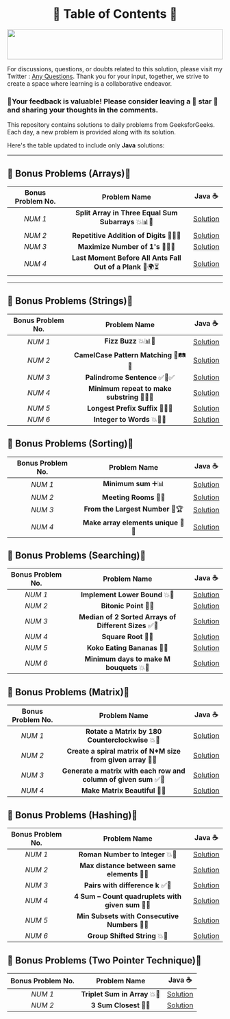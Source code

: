 <h1 align ="center">📜 Table of Contents 📜</h1> 

<!--Line-->

<img src="https://i.imgur.com/dBaSKWF.gif" height="70" width="100%">


For discussions, questions, or doubts related to this solution, please visit my Twitter : [Any Questions](https://x.com/Sangram87661527?s=08 ). Thank you for your input, together, we strive to create a space where learning is a collaborative endeavor.

### 🔮Your feedback is valuable! Please consider leaving a 🌟 star 🌟 and sharing your thoughts in the comments.




This repository contains solutions to daily problems from GeeksforGeeks. Each day, a new problem is provided along with its solution.



Here's the table updated to include only **Java** solutions:

---
<p align ="centre">
  
## **🎉 Bonus Problems (Arrays)🎁**

| **Bonus Problem No.**  | **Problem Name**                                    | **Java** ☕                                                                                                                          |
|:--------:|:---------------------------------------------------:|:---------------------------------------------------------------------------------------------------------------------------------:|
| _NUM 1_    | **Split Array in Three Equal Sum Subarrays** 💥📊🔢 | [Solution](https://github.com/Sangram03/160DaysGFG/blob/main/bonus/bonus01Logic.md) |
| _NUM 2_    | **Repetitive Addition of Digits** 🔢🔄💥 | [Solution](https://github.com/Sangram03/160DaysGFG/blob/main/bonus/bonus02Logic.md) |
| _NUM 3_    | **Maximize Number of 1's** 🔢🔥💡 | [Solution](https://github.com/Sangram03/160DaysGFG/blob/main/bonus/bonus03Logic.md) |
| _NUM 4_    | **Last Moment Before All Ants Fall Out of a Plank** 🐜🌍⏳ | [Solution](https://github.com/Sangram03/160DaysGFG/blob/main/bonus/bonus04Logic.md)

---
## **🎉 Bonus Problems (Strings)🎁**
| **Bonus Problem No.**  | **Problem Name**                                    | **Java** ☕                                                                                                                          |
|:--------:|:---------------------------------------------------:|:---------------------------------------------------------------------------------------------------------------------------------:|
| _NUM 1_    | **Fizz Buzz** 💥📊🔢 | [Solution](https://github.com/Sangram03/160DaysGFG/blob/main/bonus/bonus05Logic.md) |
| _NUM 2_    | **CamelCase Pattern Matching** 🚀🛤️🟰 |  [Solution](https://github.com/Sangram03/160DaysGFG/blob/main/bonus/bonus06Logic.md) |
| _NUM 3_    | **Palindrome Sentence** ✅👑✅ |  [Solution](https://github.com/Bhababhanjan1/160DaysGFG/blob/main/bonus/bonus07Logic.md) |
| _NUM 4_    | **Minimum repeat to make substring** 🚀👑✅ |  [Solution](https://github.com/Sangram03/160DaysGFG/blob/main/bonus/bonus08Logic.md) |
| _NUM 5_    | **Longest Prefix Suffix** 🔢👑🟰 |  [Solution](https://github.com/Bhababhanjan1/160DaysGFG/blob/main/bonus/bonus09Logic.md) |
| _NUM 6_    | **Integer to Words** 💥🎁🚀 |  [Solution](https://github.com/Bhababhanjan1/160DaysGFG/blob/main/bonus/bonus10Logic.md) |



## **📏 Bonus Problems (Sorting)📐**
| **Bonus Problem No.**  | **Problem Name**                                    | **Java** ☕                                                                                                                          |
|:--------:|:---------------------------------------------------:|:---------------------------------------------------------------------------------------------------------------------------------:|
| _NUM 1_    | **Minimum sum** ➕📊 | [Solution](https://github.com/Sangram03/160DaysGFG/blob/main/bonus/bonus11Logic.md) |
| _NUM 2_    | **Meeting Rooms** 🏢📅 |  [Solution](https://github.com/Sangram03/160DaysGFG/blob/main/bonus/bonus12Logic.md) |
| _NUM 3_    | **From the Largest Number** 🔢🏆 |  [Solution](https://github.com/Bhababhanjan1/160DaysGFG/blob/main/bonus/bonus13Logic.md) |
| _NUM 4_    | **Make array elements unique** 🎲🔧 |  [Solution](https://github.com/Sangram03/160DaysGFG/blob/main/bonus/bonus14Logic.md) |


## **🎉 Bonus Problems (Searching)🎁**
| **Bonus Problem No.**  | **Problem Name**                                    | **Java** ☕                                                                                                                          |
|:--------:|:---------------------------------------------------:|:---------------------------------------------------------------------------------------------------------------------------------:|
| _NUM 1_    | **Implement Lower Bound** 💥🔢 | [Solution](https://github.com/Krushna-Chandra/160DaysGFG/blob/main/bonus/bonus15Logic.md) |
| _NUM 2_    | **Bitonic Point** 🚀🟰 | [Solution](https://github.com/Krushna-Chandra/160DaysGFG/blob/main/bonus/bonus16Logic.md) |
| _NUM 3_    | **Median of 2 Sorted Arrays of Different Sizes** ✅👑 |  [Solution](https://github.com/Krushna-Chandra/160DaysGFG/blob/main/bonus/bonus17Logic.md) |
| _NUM 4_    | **Square Root** 🚀✅ |  [Solution](https://github.com/Krushna-Chandra/160DaysGFG/blob/main/bonus/bonus18Logic.md) |
| _NUM 5_    | **Koko Eating Bananas** 🔢🟰 |  [Solution](https://github.com/Krushna-Chandra/160DaysGFG/blob/main/bonus/bonus19Logic.md) |
| _NUM 6_    | **Minimum days to make M bouquets** 💥🚀 |  [Solution](https://github.com/Krushna-Chandra/160DaysGFG/blob/main/bonus/bonus20Logic.md) |


## **🎉 Bonus Problems (Matrix)🎁**
| **Bonus Problem No.**  | **Problem Name**                                    | **Java** ☕                                                                                                                          |
|:--------:|:---------------------------------------------------:|:---------------------------------------------------------------------------------------------------------------------------------:|
| _NUM 1_    | **Rotate a Matrix by 180 Counterclockwise** 💥🔢 | [Solution](https://github.com/Krushna-Chandra/160DaysGFG/blob/main/bonus/bonus21Logic.md) |
| _NUM 2_    | **Create a spiral matrix of N*M size from given array** 🚀🟰 | [Solution](https://github.com/Krushna-Chandra/160DaysGFG/blob/main/bonus/bonus22Logic.md) |
| _NUM 3_    | **Generate a matrix with each row and column of given sum** ✅👑 |  [Solution](https://github.com/Krushna-Chandra/160DaysGFG/blob/main/bonus/bonus23Logic.md) |
| _NUM 4_    | **Make Matrix Beautiful** 🚀✅ |  [Solution](https://github.com/Krushna-Chandra/160DaysGFG/blob/main/bonus/bonus24Logic.md) |



## **🎉 Bonus Problems (Hashing)🎁**
| **Bonus Problem No.**  | **Problem Name**                                    | **Java** ☕                                                                                                                          |
|:--------:|:---------------------------------------------------:|:---------------------------------------------------------------------------------------------------------------------------------:|
| _NUM 1_    | **Roman Number to Integer** 💥🔢 | [Solution](https://github.com/Krushna-Chandra/160DaysGFG/blob/main/bonus/bonus25Logic.md) |
| _NUM 2_    | **Max distance between same elements** 🚀🟰 | [Solution](https://github.com/Krushna-Chandra/160DaysGFG/blob/main/bonus/bonus26Logic.md) |
| _NUM 3_    | **Pairs with difference k** ✅👑 |  [Solution](https://github.com/Krushna-Chandra/160DaysGFG/blob/main/bonus/bonus27Logic.md) |
| _NUM 4_    | **4 Sum – Count quadruplets with given sum** 🚀✅ |  [Solution](https://github.com/Krushna-Chandra/160DaysGFG/blob/main/bonus/bonus28Logic.md) |
| _NUM 5_    | **Min Subsets with Consecutive Numbers** 🔢🟰 |  [Solution](https://github.com/Krushna-Chandra/160DaysGFG/blob/main/bonus/bonus29Logic.md) |
| _NUM 6_    | **Group Shifted String** 💥🚀 |  [Solution](https://github.com/Krushna-Chandra/160DaysGFG/blob/main/bonus/bonus30Logic.md) |




## **🎉 Bonus Problems (Two Pointer Technique)🎁**
| **Bonus Problem No.**  | **Problem Name**                                    | **Java** ☕                                                                                                                          |
|:--------:|:---------------------------------------------------:|:---------------------------------------------------------------------------------------------------------------------------------:|
| _NUM 1_    | **Triplet Sum in Array** 💥🔢 | [Solution](https://github.com/Bhababhanjan1/160DaysGFG/blob/main/bonus/bonus31Logic.md) |
| _NUM 2_    | **3 Sum Closest** 🚀🟰 | [Solution](https://github.com/Bhababhanjan1/160DaysGFG/blob/main/bonus/bonus32Logic.md) |






